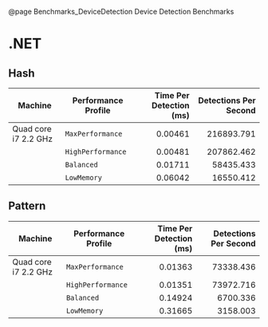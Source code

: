 @page Benchmarks_DeviceDetection Device Detection Benchmarks

# .NET

## Hash



| Machine              | Performance Profile | Time Per Detection (ms) | Detections Per Second |
| ---------------------| ------------------- | ----------------------: | --------------------: |
| Quad core i7 2.2 GHz | `MaxPerformance`    | 0.00461                 | 216893.791            |
|                      | `HighPerformance`   | 0.00481                 | 207862.462            |
|                      | `Balanced`          | 0.01711                 | 58435.433             |
|                      | `LowMemory`         | 0.06042                 | 16550.412             |

## Pattern

| Machine              | Performance Profile | Time Per Detection (ms) | Detections Per Second |
| ---------------------| ------------------- | ----------------------: | --------------------: |
| Quad core i7 2.2 GHz | `MaxPerformance`    | 0.01363                 | 73338.436             |
|                      | `HighPerformance`   | 0.01351                 | 73972.716             |
|                      | `Balanced`          | 0.14924                 | 6700.336              |
|                      | `LowMemory`         | 0.31665                 | 3158.003              |
